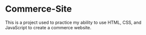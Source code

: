 # Commerce-Site
This is a project used to practice my ability to use HTML, CSS, and JavaScript to create a commerce website.
